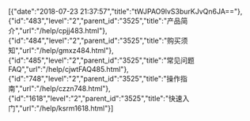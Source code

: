 [{"date":"2018-07-23 21:37:57","title":"tWJPAO9lvS3burKJvQn6JA=="},{"id":"483","level":"2","parent_id":"3525","title":"产品简介","url":"/help/cpjj483.html"},{"id":"484","level":"2","parent_id":"3525","title":"购买须知","url":"/help/gmxz484.html"},{"id":"485","level":"2","parent_id":"3525","title":"常见问题FAQ","url":"/help/cjwtFAQ485.html"},{"id":"748","level":"2","parent_id":"3525","title":"操作指南","url":"/help/czzn748.html"},{"id":"1618","level":"2","parent_id":"3525","title":"快速入门","url":"/help/ksrm1618.html"}]